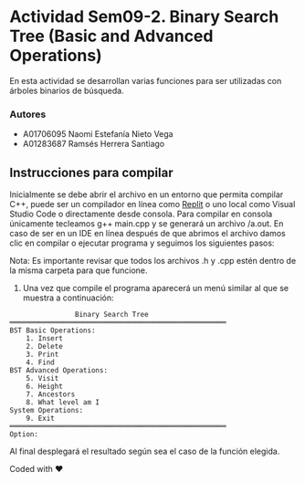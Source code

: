 # Actividad Sem09-2. Binary Search Tree (Basic and Advanced Operations)

En esta actividad se desarrollan varias funciones para ser utilizadas con árboles binarios de búsqueda.

### Autores

- A01706095 Naomi Estefanía Nieto Vega
- A01283687 Ramsés Herrera Santiago

## Instrucciones para compilar 

Inicialmente se debe abrir el archivo en un entorno que permita compilar C++, puede ser un compilador en línea como [Replit](https://replit.com/) o uno local como Visual Studio Code o directamente desde consola. Para compilar en consola únicamente tecleamos g++ main.cpp y se generará un archivo /a.out. En caso de ser en un IDE en línea después de que abrimos el archivo damos clic en compilar o ejecutar programa y seguimos los siguientes pasos:

Nota: Es importante revisar que todos los archivos .h y .cpp estén dentro de la misma carpeta para que funcione.

1. Una vez que compile el programa aparecerá un menú similar al que se muestra a continuación:
```
                Binary Search Tree
═════════════════════════════════════════════════════
BST Basic Operations: 
    1. Insert
    2. Delete
    3. Print
    4. Find
BST Advanced Operations: 
    5. Visit
    6. Height
    7. Ancestors
    8. What level am I
System Operations: 
    9. Exit
═════════════════════════════════════════════════════
Option: 
```

Al final desplegará el resultado según sea el caso de la función elegida.

Coded with ❤️ 